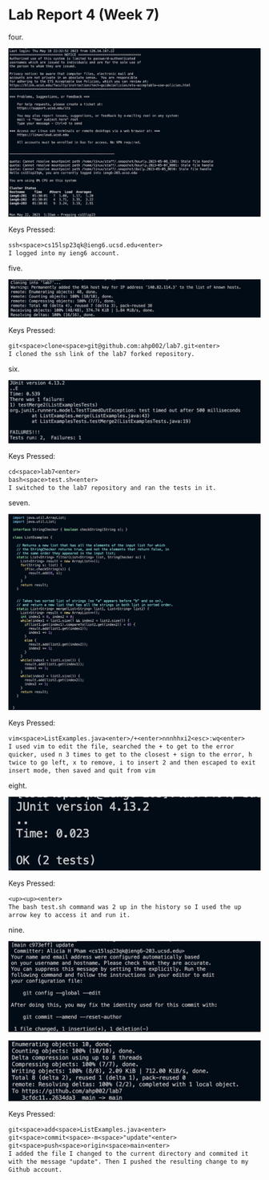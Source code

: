 # Lab Report 4 (Week 7)

four.

![image](fourth.png)

Keys Pressed:

```
ssh<space>cs15lsp23qk@ieng6.ucsd.edu<enter>
I logged into my ieng6 account.

```


five.

![image](fifth.png)

Keys Pressed:
```
git<space>clone<space>git@github.com:ahp002/lab7.git<enter>
I cloned the ssh link of the lab7 forked repository.
```

six.

![image](sixth.png)

Keys Pressed:
```
cd<space>lab7<enter>
bash<space>test.sh<enter>
I switched to the lab7 repository and ran the tests in it.
```

seven. 

![image](seventh.png)

Keys Pressed:
```
vim<space>ListExamples.java<enter>/+<enter>nnnhhxi2<esc>:wq<enter>
I used vim to edit the file, searched the + to get to the error quicker, used n 3 times to get to the closest + sign to the error, h twice to go left, x to remove, i to insert 2 and then escaped to exit insert mode, then saved and quit from vim
```

eight. 

![image](eighth.png)

Keys Pressed:
```
<up><up><enter>
The bash test.sh command was 2 up in the history so I used the up arrow key to access it and run it.
```

nine. 

![image](ninth.png)




![image](ninthh.png)

Keys Pressed:
```
git<space>add<space>ListExamples.java<enter>
git<space>commit<space>-m<space>"update"<enter>
git<space>push<space>origin<space>main<enter>
I added the file I changed to the current directory and commited it with the message "update". Then I pushed the resulting change to my Github account.
```
